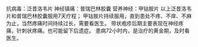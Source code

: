 抗病毒：泛昔洛韦片
神经镇痛：普瑞巴林胶囊
营养神经：甲钴胺片
以上泛昔洛韦片和普瑞巴林胶囊服用7天疗程；
甲钴胺片持续服用，直到患处不疼、不痒、不麻为止，当然疼痛时间持续过长，需要看医生。
带状疱疹后期主要表现在神经疼痛，针刺状疼痛。也可能留下后遗症。
患病72小时内，是治疗的黄金期，及时看医生。